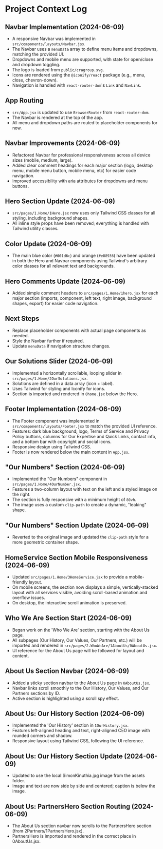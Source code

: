 # Project Context Log

## Navbar Implementation (2024-06-09)
- A responsive Navbar was implemented in `src/components/layouts/Navbar.jsx`.
- The Navbar uses a `menuData` array to define menu items and dropdowns, matching the provided UI.
- Dropdowns and mobile menu are supported, with state for open/close and dropdown toggling.
- The logo is loaded from `public/cragroup.svg`.
- Icons are rendered using the `@iconify/react` package (e.g., menu, close, chevron-down).
- Navigation is handled with `react-router-dom`'s `Link` and `NavLink`.

## App Routing
- `src/App.jsx` is updated to use `BrowserRouter` from `react-router-dom`.
- The Navbar is rendered at the top of the app.
- All menu and dropdown paths are routed to placeholder components for now.

## Navbar Improvements (2024-06-09)
- Refactored Navbar for professional responsiveness across all device sizes (mobile, medium, large).
- Added clear comment headings for each major section (logo, desktop menu, mobile menu button, mobile menu, etc) for easier code navigation.
- Improved accessibility with aria attributes for dropdowns and menu buttons.

## Hero Section Update (2024-06-09)
- `src/pages/1.Home/1Hero.jsx` now uses only Tailwind CSS classes for all styling, including background shapes.
- All inline style props have been removed; everything is handled with Tailwind utility classes.

## Color Update (2024-06-09)
- The main blue color (`#001d6c`) and orange (`#e88936`) have been updated in both the Hero and Navbar components using Tailwind's arbitrary color classes for all relevant text and backgrounds.

## Hero Comments Update (2024-06-09)
- Added simple comment headers to `src/pages/1.Home/1hero.jsx` for each major section (imports, component, left text, right image, background shapes, export) for easier code navigation.

## Next Steps
- Replace placeholder components with actual page components as needed.
- Style the Navbar further if required.
- Update `menuData` if navigation structure changes.

## Our Solutions Slider (2024-06-09)
- Implemented a horizontally scrollable, looping slider in `src/pages/1.Home/2OurSolutions.jsx`.
- Solutions are defined in a data array (icon + label).
- Uses Tailwind for styling and Iconify for icons.
- Section is imported and rendered in `0home.jsx` below the Hero.

## Footer Implementation (2024-06-09)
- The Footer component was implemented in `src/components/layouts/Footer.jsx` to match the provided UI reference.
- Features: dark blue background, logo, Terms of Service and Privacy Policy buttons, columns for Our Expertise and Quick Links, contact info, and a bottom bar with copyright and social icons.
- Responsive design using Tailwind CSS.
- Footer is now rendered below the main content in `App.jsx`.

## "Our Numbers" Section (2024-06-09)
- Implemented the "Our Numbers" component in `src/pages/1.Home/4OurNumber.jsx`.
- Features a two-column layout with text on the left and a styled image on the right.
- The section is fully responsive with a minimum height of `80vh`.
- The image uses a custom `clip-path` to create a dynamic, "leaking" shape.

## "Our Numbers" Section Update (2024-06-09)
- Reverted to the original image and updated the `clip-path` style for a more geometric container shape.

## HomeService Section Mobile Responsiveness (2024-06-09)
- Updated `src/pages/1.Home/3HomeService.jsx` to provide a mobile-friendly layout.
- On mobile screens, the section now displays a simple, vertically-stacked layout with all services visible, avoiding scroll-based animation and overflow issues.
- On desktop, the interactive scroll animation is preserved.

## Who We Are Section Start (2024-06-09)
- Began work on the 'Who We Are' section, starting with the About Us page.
- All subpages (Our History, Our Values, Our Partners, etc.) will be imported and rendered in `src/pages/2.WhoWeAre/1AboutUs/0AboutUs.jsx`.
- UI reference for the About Us page will be followed for layout and content.

## About Us Section Navbar (2024-06-09)
- Added a sticky section navbar to the About Us page in `0AboutUs.jsx`.
- Navbar links scroll smoothly to the Our History, Our Values, and Our Partners sections by ID.
- Active section is highlighted using a scroll spy effect.

## About Us: Our History Section (2024-06-09)
- Implemented the 'Our History' section in `1OurHistory.jsx`.
- Features left-aligned heading and text, right-aligned CEO image with rounded corners and shadow.
- Responsive layout using Tailwind CSS, following the UI reference.

## About Us: Our History Section Update (2024-06-09)
- Updated to use the local SimonKinuthia.jpg image from the assets folder.
- Image and text are now side by side and centered; caption is below the image.

## About Us: PartnersHero Section Routing (2024-06-09)
- The About Us section navbar now scrolls to the PartnersHero section (from 2Partners/1PartnersHero.jsx).
- PartnersHero is imported and rendered in the correct place in 0AboutUs.jsx.
